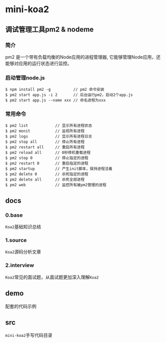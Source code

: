 # mini-koa2


## 调试管理工具pm2 & nodeme

### 简介
pm2 是一个带有负载均衡的Node应用的进程管理器, 它能够管理Node应用，还能够对应用的运行状态进行监控。

### 启动管理node.js
```shell
$ npm install pm2 -g          // pm2 命令安装
$ pm2 start app.js -i 2       // 后台运行pm2，启动2个app.js
$ pm2 start app.js --name xxx // 命名进程为xxx
```

### 常用命令

```shell
$ pm2 list            // 显示所有进程状态
$ pm2 monit           // 监视所有进程
$ pm2 logs            // 显示所有进程日志
$ pm2 stop all        // 停止所有进程
$ pm2 restart all     // 重启所有进程
$ pm2 reload all      // 0秒停机重载进程
$ pm2 stop 0          // 停止指定的进程
$ pm2 restart 0       // 重启指定的进程
$ pm2 startup         // 产生init脚本，保持进程活着
$ pm2 delete 0        // 杀死指定的进程
$ pm2 delete all      // 杀死全部进程
$ pm2 web             // 监控所有被pm2管理的进程
```

## docs
### 0.base
`Koa2`基础知识总结

### 1.source

`Koa2`源码分析文章

### 2.interview

`Koa2`常见的面试题，从面试题更加深入理解`Koa2`


## demo

配套的代码示例


## src
`mini-koa2`手写代码目录
